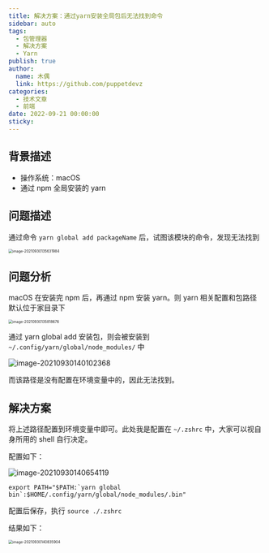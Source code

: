 ```yaml
---
title: 解决方案：通过yarn安装全局包后无法找到命令
sidebar: auto
tags:
  - 包管理器
  - 解决方案
  - Yarn
publish: true
author:
  name: 木偶
  link: https://github.com/puppetdevz
categories:
  - 技术文章
  - 前端
date: 2022-09-21 00:00:00
sticky:
---
```




<!-- more -->

## 背景描述

* 操作系统：macOS
* 通过 npm 全局安装的 yarn

## 问题描述

通过命令 `yarn global add packageName` 后，试图该模块的命令，发现无法找到

<img src="https://oss.puppetdev.top/image/note/4fe618e399628724ad20b4a6323b0a59.png" alt="image-20210930135631984" style="zoom:50%;" />

## 问题分析

macOS 在安装完 npm 后，再通过 npm 安装 yarn。则 yarn 相关配置和包路径默认位于家目录下

<img src="https://oss.puppetdev.top/image/note/5dada55a4915bb85a40e68e0f75354cd.png" alt="image-20210930135818676" style="zoom:50%;" />

通过 yarn global add 安装包，则会被安装到 `~/.config/yarn/global/node_modules/` 中

![image-20210930140102368](https://oss.puppetdev.top/image/note/791f480a09702d4bbc1f5d8213509e76.png)

而该路径是没有配置在环境变量中的，因此无法找到。

## 解决方案

将上述路径配置到环境变量中即可。此处我是配置在 `~/.zshrc` 中，大家可以视自身所用的 shell 自行决定。

配置如下：

![image-20210930140654119](https://oss.puppetdev.top/image/note/8e5e85ebf430d7676443903be1407465.png)

~~~shell
export PATH="$PATH:`yarn global bin`:$HOME/.config/yarn/global/node_modules/.bin"
~~~

配置后保存，执行 `source ./.zshrc`

结果如下：

<img src="https://oss.puppetdev.top/image/note/ad02e37701153120d62feef66115b282.png" alt="image-20210930140835904" style="zoom:50%;" />

